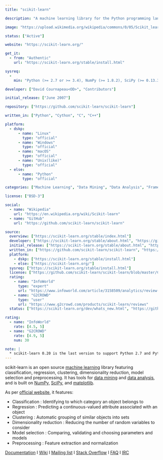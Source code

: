 ```yaml
---
title: "scikit-learn"

description: "A machine learning library for the Python programming language"

image: "https://upload.wikimedia.org/wikipedia/commons/0/05/Scikit_learn_logo_small.svg"

status: ["Active"]

website: "https://scikit-learn.org/"

get_it:
  - from: "Authentic"
    url: "https://scikit-learn.org/stable/install.html"

sysreq:
  -
    min: "Python (>= 2.7 or >= 3.4), NumPy (>= 1.8.2), SciPy (>= 0.13.3)."

developer: ["David Cournapeau<OD>", "Contributors"]

initial_release: ["June 2007"]

repository: ["https://github.com/scikit-learn/scikit-learn"]

written_in: ["Python", "Cython", "C", "C++"]

platform:
  - dskp:
      - name: "Linux"
        type: "official"
      - name: "Windows"
        type: "official"
      - name: "macOS"
        type: "official"
      - name: "Unix(like)"
        type: "official"
  - else:
      - name: "Python"
        type: "official"

categories: ["Machine Learning", "Data Mining", "Data Analysis", "Framework"]

license: ["BSD-3"]

social:
  - name: "Wikipedia"
    url: "https://en.wikipedia.org/wiki/Scikit-learn"
  - name: "GitHub"
    url: "https://github.com/scikit-learn/scikit-learn"

source:
  overview: ["https://scikit-learn.org/stable/index.html"]
  developer: ["https://scikit-learn.org/stable/about.html", "https://github.com/scikit-learn/scikit-learn/graphs/contributors"]
  initial_release: ["https://scikit-learn.org/stable/about.html", "https://en.wikipedia.org/w/index.php?title=Scikit-learn&oldid=877016024"]
  written_in: ["https://github.com/scikit-learn/scikit-learn", "https://en.wikipedia.org/w/index.php?title=Scikit-learn&oldid=877016024"]
  platform:
    - dskp: ["https://scikit-learn.org/stable/install.html"]
    - else: ["https://scikit-learn.org/"]
  sysreq: ["https://scikit-learn.org/stable/install.html"]
  license: ["https://github.com/scikit-learn/scikit-learn/blob/master/COPYING"]
  rating:
    - name: "InfoWorld"
      type: "expert"
      url: "https://www.infoworld.com/article/3158509/analytics/review-scikit-learn-shines-for-simpler-machine-learning.html"
    - name: "G2CROWD"
      type: "user"
      url: "https://www.g2crowd.com/products/scikit-learn/reviews"
  status: ["https://scikit-learn.org/dev/whats_new.html", "https://github.com/scikit-learn/scikit-learn/graphs/contributors"]

rating:
  - name: "InfoWorld"
    rate: [4.5, 5]
  - name: "G2CROWD"
    rate: [4.9, 5]
    num: 30

note: |
  * scikit-learn 0.20 is the last version to support Python 2.7 and Python 3.4. scikit-learn 0.21 will require Python 3.5 or newer.
---
```

  scikit-learn is an open source [machine learning](/categories/machine-learning) library featuring classification, regression, clustering, dimensionality reduction, model selection and preprocessing. It has tools for [data mining](/categories/data-mining) and [data analysis](/categories/data-analysis), and is built on [NumPy](/software/numpy/), [SciPy](/software/scipy-library/), and [matplotlib](/software/matplotlib/).
  
  As per [official website](https://scikit-learn.org/stable/index.html), it features:
  * Classification : Identifying to which category an object belongs to
  * Regression : Predicting a continuous-valued attribute associated with an object
  * Clustering : Automatic grouping of similar objects into sets
  * Dimensionality reduction : Reducing the number of random variables to consider
  * Model selection : Comparing, validating and choosing parameters and models
  * Preprocessing : Feature extraction and normalization
  
  [Documentation](https://scikit-learn.org/stable/documentation.html) I [Wiki](https://github.com/scikit-learn/scikit-learn/wiki) I [Mailing list](https://mail.python.org/mailman/listinfo/scikit-learn) I [Stack Overflow](https://stackoverflow.com/questions/tagged/scikit-learn) I [FAQ](https://scikit-learn.org/stable/faq.html) I [IRC](https://webchat.freenode.net/?channels=scikit-learn)
